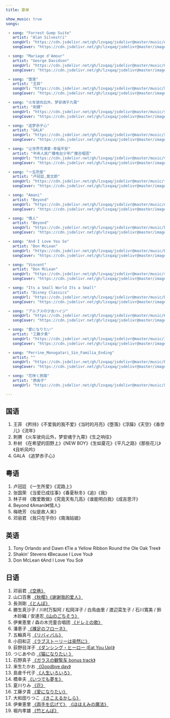 ```yaml
---
title: 歌单

show_music: true
songs: 

 - song: "Forrest Gump Suite"
   artist: "Alan Silvestri"
   songUrl: "https://cdn.jsdelivr.net/gh/lzxqaq/jsdelivr@master/music/Alan_Silvestri_Forrest_Gump_Suite2.mp3"
   songCover: "https://cdn.jsdelivr.net/gh/lzxqaq/jsdelivr@master/image/Alan_Silvestri_Forrest_Gump_Suite.jpg"

 - song: "Mariage d'Amour"
   artist: "George Davidson" 
   songUrl: "https://cdn.jsdelivr.net/gh/lzxqaq/jsdelivr@master/music/George_Davidson_Mariage_D_Amour.mp3"
   songCover: "https://cdn.jsdelivr.net/gh/lzxqaq/jsdelivr@master/image/George_Davidson_Mariage_D_Amour.jpg"

 - song: "堕落"
   artist: "王菲"
   songUrl: "https://cdn.jsdelivr.net/gh/lzxqaq/jsdelivr@master/music/堕落-王菲.mp3"
   songCover: "https://cdn.jsdelivr.net/gh/lzxqaq/jsdelivr@master/image/music/堕落-王菲.webp"

 - song: "火车驶向云外，梦安魂于九霄"
   artist: "刺猬"
   songUrl: "https://cdn.jsdelivr.net/gh/lzxqaq/jsdelivr@master/music/火车驶向云外，梦安魂于九霄.mp3"
   songCover: "https://cdn.jsdelivr.net/gh/lzxqaq/jsdelivr@master/image/music/生之响往.webp"

 - song: "追梦赤子心"
   artist: "GALA"
   songUrl: "https://cdn.jsdelivr.net/gh/lzxqaq/jsdelivr@master/music/追梦赤子心.mp3"
   songCover: "https://cdn.jsdelivr.net/gh/lzxqaq/jsdelivr@master/image/music/追梦赤子心.webp"

 - song: "让世界充满爱-幸福平安"
   artist: "中央人民广播电台少年广播合唱团"
   songUrl: "https://cdn.jsdelivr.net/gh/lzxqaq/jsdelivr@master/music/中央人民广播电台少年广播合唱团 - 让世界充满爱-幸福平安(童声合唱).mp3"
   songCover: "https://cdn.jsdelivr.net/gh/lzxqaq/jsdelivr@master/image/music/让世界充满爱.webp"

 - song: "一生所爱"
   artist: "卢冠廷,莫文蔚"
   songUrl: "https://cdn.jsdelivr.net/gh/lzxqaq/jsdelivr@master/music/一生所爱.mp3"
   songCover: "https://cdn.jsdelivr.net/gh/lzxqaq/jsdelivr@master/image/music/一生所爱.webp"

 - song: "Amani"
   artist: "Beyond"
   songUrl: "https://cdn.jsdelivr.net/gh/lzxqaq/jsdelivr@master/music/Amani.mp3"
   songCover: "https://cdn.jsdelivr.net/gh/lzxqaq/jsdelivr@master/image/music/amani.webp"

 - song: "情人"
   artist: "Beyond"
   songUrl: "https://cdn.jsdelivr.net/gh/lzxqaq/jsdelivr@master/music/情人.mp3"
   songCover: "https://cdn.jsdelivr.net/gh/lzxqaq/jsdelivr@master/image/music/amani.webp"

 - song: "And I Love You So"
   artist: "Don McLean"
   songUrl: "https://cdn.jsdelivr.net/gh/lzxqaq/jsdelivr@master/music/Don_McLean_And_I_Love_You_So.mp3"
   songCover: "https://cdn.jsdelivr.net/gh/lzxqaq/jsdelivr@master/image/music/Don_McLean_And_I_Love_You_So.jpg"

 - song: "Vincent"
   artist: "Don McLean"
   songUrl: "https://cdn.jsdelivr.net/gh/lzxqaq/jsdelivr@master/music/vincent.mp3"
   songCover: "https://cdn.jsdelivr.net/gh/lzxqaq/jsdelivr@master/image/music/Don_McLean_And_I_Love_You_So.jpg"

 - song: "Its a Small World Its a Small"
   artist: "Disney Classics"
   songUrl: "https://cdn.jsdelivr.net/gh/lzxqaq/jsdelivr@master/music/Disney_Classics_It_s_a_Small_World_It_s_a_Small.mp3"
   songCover: "https://cdn.jsdelivr.net/gh/lzxqaq/jsdelivr@master/image/music/Disney.jpeg"

 - song: "アルプスの少女ハイジ"
   songUrl: "https://cdn.jsdelivr.net/gh/lzxqaq/jsdelivr@master/music/HD_アルプスの少女ハイジ_OP.mp3"
   songCover: "https://cdn.jsdelivr.net/gh/lzxqaq/jsdelivr@master/image/music/世界名作劇場.jpg"

 - song: "愛になりたい"
   artist: "工藤夕貴"
   songUrl: "https://cdn.jsdelivr.net/gh/lzxqaq/jsdelivr@master/music/工藤夕貴 - 愛になりたい.mp3"
   songCover: "https://cdn.jsdelivr.net/gh/lzxqaq/jsdelivr@master/image/music/工藤夕貴 - 愛になりたい"

 - song: "Perrine_Monogatari_Sin_Familia_Ending"
   artist: ""
   songUrl: "https://cdn.jsdelivr.net/gh/lzxqaq/jsdelivr@master/music/Perrine_Monogatari_Sin_Familia_Ending.mp3"
   songCover: "https://cdn.jsdelivr.net/gh/lzxqaq/jsdelivr@master/image/music/世界名作劇場.jpg"

 - song: "花咲く旅路"
   artist: "原由子"
   songUrl: "https://cdn.jsdelivr.net/gh/lzxqaq/jsdelivr@master/music/原由子 - 花咲く旅路 (原由子1991.6.1 アルバム“MOTHER”より).mp3"

---
```


## 国语

1. 王菲 《矜持》《不爱我的我不爱》《当时的月亮》《堕落》《浮躁》《天空》《香奈儿》《流年》
1. 刺猬 《火车驶向云外，梦安魂于九霄》《生之响往》
1. 朴树 《在希望的田野上》《NEW BOY》《生如夏花》《平凡之路》《那些花儿》《且听风吟》
1. GALA 《追梦赤子心》

## 粤语

1. 卢冠廷 《一生所爱》《泥路上》
1. 张国荣 《当爱已成往事》《春夏秋冬》《追》《我》
1. 林子祥 《敢爱敢做》《究竟天有几高》《谁能明白我》《成吉思汗》
1. Beyond 《Amani》《情人》
1. 梅艳芳 《似是故人来》
1. 邓丽君 《我只在乎你》《南海姑娘》


## 英语

1. Tony Orlando and Dawn 《Tie a Yellow Ribbon Round the Ole Oak Tree》
1. Shakin' Stevens 《Because I Love You》
1. Don McLean 《And I Love You So》
<!-- 1. Alan Silvestri 《Forrest Gump Suite》 -->

## 日语

1. 邓丽君 [《空巷》](https://music.163.com/song?id=26608735)
1. 山口百惠 [《秋樱》](https://music.163.com/song?id=669327)[《谢谢我的爱人》](https://music.163.com/song?id=22740367)
1. 長渕剛 [《とんぼ》](https://music.163.com/song?id=35407846)
1. 勝生真沙子 / 川村万梨阿 / 松岡洋子 / 白鳥由里 / 渡辺菜生子 / 石川寬美 / 鈴木砂織 / 安達忍[《山のごちそう》](https://music.163.com/song?id=4986224)
1. 伊東恵里 / 森の木児童合唱团 [《ドレミの歌》](https://music.163.com/song?id=4986213)
1. 潘恵子 [《裸足のフローネ》](https://music.163.com/song?id=34077995)
1. 五輪真弓 [《リバィバル》](https://music.163.com/song?id=566499)
1. 小田和正 [《ラブストーリーは突然に》](https://music.163.com/song?id=33497228)
1. 荻野目洋子 [《ダンシング・ヒーロー (Eat You Up)》](https://music.163.com/song?id=26130819)
1. つじあやの [《猫になりたい 》](https://music.163.com/#/song?id=28461702)
1. 石野真子 [《ガラスの観覧车 bonus track》](https://music.163.com/song?id=569745)
1. 来生たかお [《Goodbye day》](https://music.163.com/song?id=454180)
1. 島倉千代子 [《人生いろいろ》](https://music.163.com/song?id=4908985)  
1. 橋幸夫 [《いつでも夢を》](https://music.163.com/song?id=27676599)  
1. 夏川りみ [《花》](https://music.163.com/song?id=29017267)
1. 工藤夕貴 [《愛になりたい》](https://music.163.com/song?id=492151907)
1. 大和田りつこ [《きこえるかしら》](https://music.163.com/song?id=41632297)
1. 伊東恵里 [《両手を広げて》](https://music.163.com/song?id=4986214) [《ほほえみの魔法》](https://music.163.com/song?id=4986215)
1. 堀内孝雄 [《竹とんぼ》](https://music.163.com/song?id=423841)

